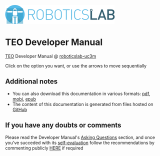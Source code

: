 [![roboticslab-uc3m logo](fig/roboticslab-banner-350px.png)](https://github.com/roboticslab-uc3m)

# TEO Developer Manual

[TEO](http://roboticslab.uc3m.es/roboticslab/robot/teo-humanoid) Developer Manual @ [roboticslab-uc3m](https://github.com/roboticslab-uc3m)

Click on the option you want, or use the arrows to move sequentially

## Additional notes

* You can also download this documentation in various formats: [pdf](http://robots.uc3m.es/gitbook-teo-developer-manual/teo-developer-manual.pdf), [mobi](http://robots.uc3m.es/gitbook-teo-developer-manual/teo-developer-manual.mobi), [epub](http://robots.uc3m.es/gitbook-teo-developer-manual/teo-developer-manual.epub)
* The content of this documentation is generated from files hosted on [GitHub](https://github.com/roboticslab-uc3m/teo-developer-manual)

## If you have any doubts or comments

Please read the Developer Manual's [Asking Questions](http://robots.uc3m.es/gitbook-developer-manual/asking-questions.html) section, and once you've succeded with its [self-evaluation](http://robots.uc3m.es/gitbook-developer-manual/asking-questions.html#self-evaluation-time) follow the recommendations by commenting publicly [HERE](https://github.com/roboticslab-uc3m/teo-developer-manual/issues/new) if required
